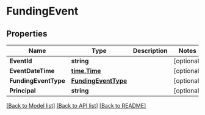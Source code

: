 # FundingEvent

## Properties

Name | Type | Description | Notes
------------ | ------------- | ------------- | -------------
**EventId** | **string** |  | [optional] 
**EventDateTime** | [**time.Time**](time.Time.md) |  | [optional] 
**FundingEventType** | [**FundingEventType**](FundingEventType.md) |  | [optional] 
**Principal** | **string** |  | [optional] 

[[Back to Model list]](../README.md#documentation-for-models) [[Back to API list]](../README.md#documentation-for-api-endpoints) [[Back to README]](../README.md)


